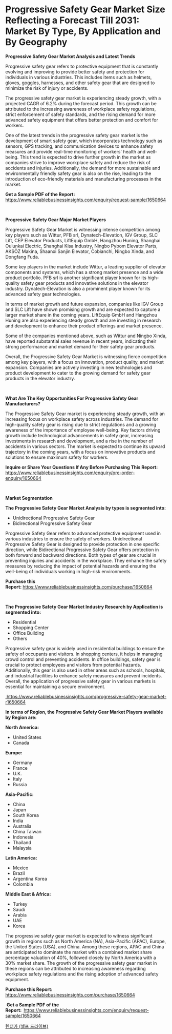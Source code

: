 <p><h1>Progressive Safety Gear Market Size Reflecting a Forecast Till 2031: Market By Type, By Application and By Geography</h1></p><p><strong>Progressive Safety Gear Market Analysis and Latest Trends</strong></p>
<p><p>Progressive safety gear refers to protective equipment that is constantly evolving and improving to provide better safety and protection for individuals in various industries. This includes items such as helmets, gloves, goggles, harnesses, and other safety gear that are designed to minimize the risk of injury or accidents.</p><p>The progressive safety gear market is experiencing steady growth, with a projected CAGR of 6.2% during the forecast period. This growth can be attributed to the increasing awareness of workplace safety regulations, strict enforcement of safety standards, and the rising demand for more advanced safety equipment that offers better protection and comfort for workers.</p><p>One of the latest trends in the progressive safety gear market is the development of smart safety gear, which incorporates technology such as sensors, GPS tracking, and communication devices to enhance safety measures and provide real-time monitoring of workers' health and well-being. This trend is expected to drive further growth in the market as companies strive to improve workplace safety and reduce the risk of accidents and injuries. Additionally, the demand for more sustainable and environmentally friendly safety gear is also on the rise, leading to the introduction of eco-friendly materials and manufacturing processes in the market.</p></p>
<p><strong>Get a Sample PDF of the Report:&nbsp;</strong> <a href="https://www.reliablebusinessinsights.com/enquiry/request-sample/1650664">https://www.reliablebusinessinsights.com/enquiry/request-sample/1650664</a></p>
<p>&nbsp;</p>
<p><strong>Progressive Safety Gear Major Market Players</strong></p>
<p><p>Progressive Safety Gear Market is witnessing intense competition among key players such as Wittur, PFB srl, Dynatech-Elevation, IGV Group, SLC Lift, CEP Elevator Products, LiftEquip GmbH, Hangzhou Huning, Shanghai Oulunkai Electric, Shanghai Kisa Industry, Ningbo Pybom Elevator Parts, AKSÖZ Makina, Shaanxi Sanjin Elevator, Cobianchi, Ningbo Xinda, and Dongfang Fuda.</p><p>Some key players in the market include Wittur, a leading supplier of elevator components and systems, which has a strong market presence and a wide product portfolio. PFB srl is another significant player known for its high-quality safety gear products and innovative solutions in the elevator industry. Dynatech-Elevation is also a prominent player known for its advanced safety gear technologies.</p><p>In terms of market growth and future expansion, companies like IGV Group and SLC Lift have shown promising growth and are expected to capture a larger market share in the coming years. LiftEquip GmbH and Hangzhou Huning are also experiencing steady growth and are investing in research and development to enhance their product offerings and market presence.</p><p>Some of the companies mentioned above, such as Wittur and Ningbo Xinda, have reported substantial sales revenue in recent years, indicating their strong performance and market demand for their safety gear products.</p><p>Overall, the Progressive Safety Gear Market is witnessing fierce competition among key players, with a focus on innovation, product quality, and market expansion. Companies are actively investing in new technologies and product development to cater to the growing demand for safety gear products in the elevator industry.</p></p>
<p>&nbsp;</p>
<p><strong>What Are The Key Opportunities For Progressive Safety Gear Manufacturers?</strong></p>
<p><p>The Progressive Safety Gear market is experiencing steady growth, with an increasing focus on workplace safety across industries. The demand for high-quality safety gear is rising due to strict regulations and a growing awareness of the importance of employee well-being. Key factors driving growth include technological advancements in safety gear, increasing investments in research and development, and a rise in the number of accidents in various sectors. The market is expected to continue its upward trajectory in the coming years, with a focus on innovative products and solutions to ensure maximum safety for workers.</p></p>
<p><strong>Inquire or Share Your Questions If Any Before Purchasing This Report:</strong> <a href="https://www.reliablebusinessinsights.com/enquiry/pre-order-enquiry/1650664">https://www.reliablebusinessinsights.com/enquiry/pre-order-enquiry/1650664</a></p>
<p>&nbsp;</p>
<p><strong>Market Segmentation</strong></p>
<p><strong>The Progressive Safety Gear Market Analysis by types is segmented into:</strong></p>
<p><ul><li>Unidirectional Progressive Safety Gear</li><li>Bidirectional Progressive Safety Gear</li></ul></p>
<p><p>Progressive Safety Gear refers to advanced protective equipment used in various industries to ensure the safety of workers. Unidirectional Progressive Safety Gear is designed to provide protection in one specific direction, while Bidirectional Progressive Safety Gear offers protection in both forward and backward directions. Both types of gear are crucial in preventing injuries and accidents in the workplace. They enhance the safety measures by reducing the impact of potential hazards and ensuring the well-being of individuals working in high-risk environments.</p></p>
<p><strong>Purchase this Report:&nbsp;</strong><a href="https://www.reliablebusinessinsights.com/purchase/1650664">https://www.reliablebusinessinsights.com/purchase/1650664</a></p>
<p>&nbsp;</p>
<p><strong>The Progressive Safety Gear Market Industry Research by Application is segmented into:</strong></p>
<p><ul><li>Residential</li><li>Shopping Center</li><li>Office Building</li><li>Others</li></ul></p>
<p><p>Progressive safety gear is widely used in residential buildings to ensure the safety of occupants and visitors. In shopping centers, it helps in managing crowd control and preventing accidents. In office buildings, safety gear is crucial to protect employees and visitors from potential hazards. Additionally, this gear is also used in other areas such as schools, hospitals, and industrial facilities to enhance safety measures and prevent incidents. Overall, the application of progressive safety gear in various markets is essential for maintaining a secure environment.</p></p>
<p><a href="https://www.reliablebusinessinsights.com/progressive-safety-gear-market-r1650664">&nbsp;https://www.reliablebusinessinsights.com/progressive-safety-gear-market-r1650664</a></p>
<p><strong>In terms of Region, the Progressive Safety Gear Market Players available by Region are:</strong></p>
<p>
    <p> <strong> North America: </strong>
        <ul>
            <li>United States</li>
            <li>Canada</li>
        </ul>
        </p> 
    <p> <strong> Europe: </strong>
        <ul>
            <li>Germany</li>
            <li>France</li>
            <li>U.K.</li>
            <li>Italy</li>
            <li>Russia</li>
        </ul>
        </p> 
    <p> <strong> Asia-Pacific: </strong>
        <ul>
            <li>China</li>
            <li>Japan</li>
            <li>South Korea</li>
            <li>India</li>
            <li>Australia</li>
            <li>China Taiwan</li>
            <li>Indonesia</li>
            <li>Thailand</li>
            <li>Malaysia</li>
        </ul>
        </p> 
    <p> <strong> Latin America: </strong>
        <ul>
            <li>Mexico</li>
            <li>Brazil</li>
            <li>Argentina Korea</li>
            <li>Colombia</li>
        </ul>
        </p> 
    <p> <strong> Middle East & Africa: </strong>
        <ul>
            <li>Turkey</li>
            <li>Saudi</li>
            <li>Arabia</li>
            <li>UAE</li>
            <li>Korea</li>
        </ul>
    </p>
    </p>
<p><p>The progressive safety gear market is expected to witness significant growth in regions such as North America (NA), Asia-Pacific (APAC), Europe, the United States (USA), and China. Among these regions, APAC and China are anticipated to dominate the market with a combined market share percentage valuation of 40%, followed closely by North America with a 30% market share. The growth of the progressive safety gear market in these regions can be attributed to increasing awareness regarding workplace safety regulations and the rising adoption of advanced safety equipment.</p></p>
<p><strong>Purchase this Report: </strong><a href="https://www.reliablebusinessinsights.com/purchase/1650664">https://www.reliablebusinessinsights.com/purchase/1650664</a></p>
<p>&nbsp;<strong>Get a Sample PDF of the Report:&nbsp;&nbsp;</strong><a href="https://www.reliablebusinessinsights.com/enquiry/request-sample/1650664">https://www.reliablebusinessinsights.com/enquiry/request-sample/1650664</a></p>
<p><strong></strong></p>
<p><p><a href="https://github.com/lzrvbyqzftro57/Market-Research-Report-List-2/blob/main/3482546164241.md">렌터카 (셀프 드라이브)</a></p></p>